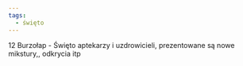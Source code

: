 ```yaml
---
tags:
  - święto
---
```

12 Burzołap - Święto aptekarzy i uzdrowicieli, prezentowane są nowe mikstury,, odkrycia itp